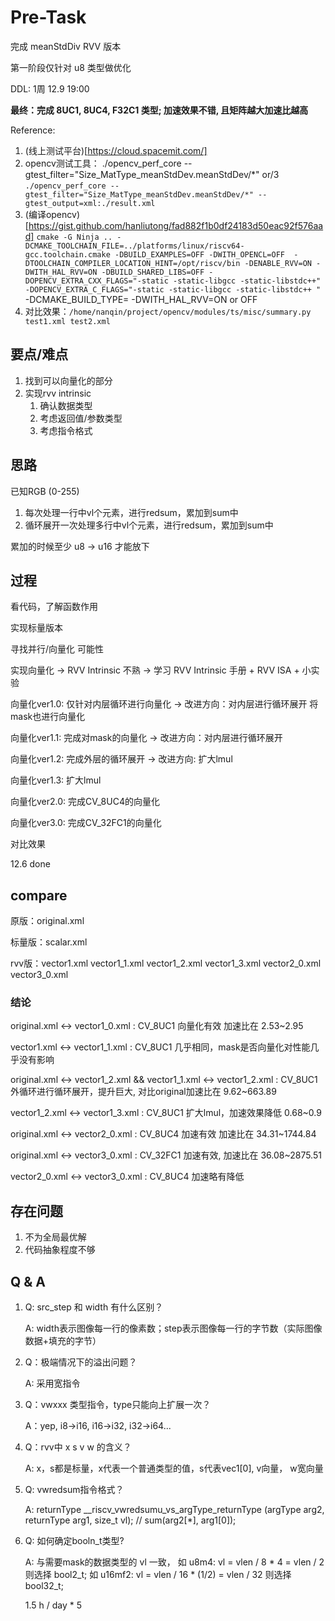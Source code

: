 # Pre-Task

完成 meanStdDiv RVV 版本

第一阶段仅针对 u8 类型做优化

DDL: 1周 12.9 19:00

**最终：完成 8UC1, 8UC4, F32C1 类型; 加速效果不错, 且矩阵越大加速比越高**

Reference:
1. (线上测试平台)[https://cloud.spacemit.com/]
2. opencv测试工具： ./opencv_perf_core --gtest_filter="Size_MatType_meanStdDev.meanStdDev/*" or/3 `./opencv_perf_core --gtest_filter="Size_MatType_meanStdDev.meanStdDev/*" --gtest_output=xml:./result.xml`
3. (编译opencv)[https://gist.github.com/hanliutong/fad882f1b0df24183d50eac92f576aad]
   `cmake -G Ninja .. -DCMAKE_TOOLCHAIN_FILE=../platforms/linux/riscv64-gcc.toolchain.cmake -DBUILD_EXAMPLES=OFF -DWITH_OPENCL=OFF  -DTOOLCHAIN_COMPILER_LOCATION_HINT=/opt/riscv/bin -DENABLE_RVV=ON -DWITH_HAL_RVV=ON -DBUILD_SHARED_LIBS=OFF -DOPENCV_EXTRA_CXX_FLAGS="-static -static-libgcc -static-libstdc++" -DOPENCV_EXTRA_C_FLAGS="-static -static-libgcc -static-libstdc++ "` -DCMAKE_BUILD_TYPE=
    -DWITH_HAL_RVV=ON or OFF
4. 对比效果：`/home/nanqin/project/opencv/modules/ts/misc/summary.py test1.xml test2.xml`

## 要点/难点
1. 找到可以向量化的部分 
2. 实现rvv intrinsic
   1. 确认数据类型
   2. 考虑返回值/参数类型
   3. 考虑指令格式

## 思路

已知RGB (0-255)

1. 每次处理一行中vl个元素，进行redsum，累加到sum中
2. 循环展开一次处理多行中vl个元素，进行redsum，累加到sum中

累加的时候至少 u8 -> u16 才能放下

## 过程

看代码，了解函数作用

实现标量版本

寻找并行/向量化 可能性

实现向量化 -> RVV Intrinsic 不熟 -> 学习 RVV Intrinsic 手册 + RVV ISA + 小实验

向量化ver1.0: 仅针对内层循环进行向量化 -> 改进方向：对内层进行循环展开 将mask也进行向量化

向量化ver1.1: 完成对mask的向量化 -> 改进方向：对内层进行循环展开

向量化ver1.2: 完成外层的循环展开 -> 改进方向: 扩大lmul

向量化ver1.3: 扩大lmul

向量化ver2.0: 完成CV_8UC4的向量化

向量化ver3.0: 完成CV_32FC1的向量化

对比效果

12.6 done
   
## compare

原版：original.xml

标量版：scalar.xml

rvv版：vector1.xml vector1_1.xml vector1_2.xml vector1_3.xml vector2_0.xml vector3_0.xml

### 结论

original.xml <-> vector1_0.xml : CV_8UC1 向量化有效 加速比在 2.53~2.95

vector1.xml <-> vector1_1.xml : CV_8UC1 几乎相同，mask是否向量化对性能几乎没有影响

original.xml <-> vector1_2.xml && vector1_1.xml <-> vector1_2.xml : CV_8UC1 外循环进行循环展开，提升巨大, 对比original加速比在 9.62~663.89

vector1_2.xml <-> vector1_3.xml : CV_8UC1 扩大lmul，加速效果降低 0.68~0.9

original.xml <-> vector2_0.xml : CV_8UC4 加速有效 加速比在 34.31~1744.84

original.xml <-> vector3_0.xml : CV_32FC1 加速有效, 加速比在 36.08~2875.51

vector2_0.xml <-> vector3_0.xml : CV_8UC4 加速略有降低

## 存在问题

1. 不为全局最优解
2. 代码抽象程度不够

## Q & A

1. Q: src_step 和 width 有什么区别？

    A: width表示图像每一行的像素数；step表示图像每一行的字节数（实际图像数据+填充的字节）

2. Q：极端情况下的溢出问题？

    A: 采用宽指令

3. Q：vwxxx 类型指令，type只能向上扩展一次？

    A：yep, i8->i16, i16->i32, i32->i64...

4. Q：rvv中 x s v w 的含义？ 
    
    A: x，s都是标量，x代表一个普通类型的值，s代表vec1[0], v向量， w宽向量

5. Q: vwredsum指令格式？
   
    A: returnType __riscv_vwredsumu_vs_argType_returnType (argType arg2, returnType arg1, size_t vl);  // sum(arg2[*], arg1[0]); 

6. Q: 如何确定booln_t类型?
    
    A: 与需要mask的数据类型的 vl 一致， 如 u8m4: vl = vlen / 8 * 4 = vlen / 2 则选择 bool2_t; 如 u16mf2: vl = vlen / 16 * (1/2) = vlen / 32 则选择 bool32_t;

    1.5 h / day * 5